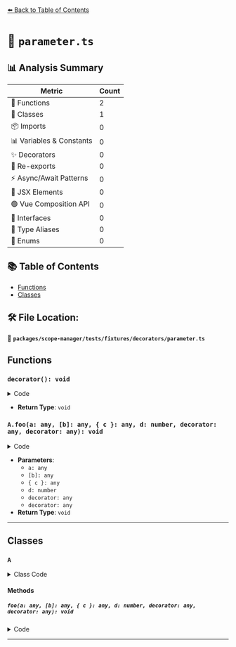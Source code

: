 [⬅️ Back to Table of Contents](../../../../../index.md)

# 📄 `parameter.ts`

## 📊 Analysis Summary

| Metric | Count |
|--------|-------|
| 🔧 Functions | 2 |
| 🧱 Classes | 1 |
| 📦 Imports | 0 |
| 📊 Variables & Constants | 0 |
| ✨ Decorators | 0 |
| 🔄 Re-exports | 0 |
| ⚡ Async/Await Patterns | 0 |
| 💠 JSX Elements | 0 |
| 🟢 Vue Composition API | 0 |
| 📐 Interfaces | 0 |
| 📑 Type Aliases | 0 |
| 🎯 Enums | 0 |

## 📚 Table of Contents

- [Functions](#functions)
- [Classes](#classes)

## 🛠️ File Location:
📂 **`packages/scope-manager/tests/fixtures/decorators/parameter.ts`**

## Functions

### `decorator(): void`

<details><summary>Code</summary>

```ts
function decorator() {}
```
</details>

- **Return Type**: `void`
### `A.foo(a: any, [b]: any, { c }: any, d: number, decorator: any, decorator: any): void`

<details><summary>Code</summary>

```ts
foo(
    @decorator a,
    @decorator [b],
    @decorator { c },
    @decorator d = 1,
    @decorator decorator,
    @d decorator,
  ) {}
```
</details>

- **Parameters**:
  - `a: any`
  - `[b]: any`
  - `{ c }: any`
  - `d: number`
  - `decorator: any`
  - `decorator: any`
- **Return Type**: `void`

---

## Classes

### `A`

<details><summary>Class Code</summary>

```ts
class A {
  foo(
    @decorator a,
    @decorator [b],
    @decorator { c },
    @decorator d = 1,
    @decorator decorator,
    @d decorator,
  ) {}
}
```
</details>

#### Methods

##### `foo(a: any, [b]: any, { c }: any, d: number, decorator: any, decorator: any): void`

<details><summary>Code</summary>

```ts
foo(
    @decorator a,
    @decorator [b],
    @decorator { c },
    @decorator d = 1,
    @decorator decorator,
    @d decorator,
  ) {}
```
</details>


---